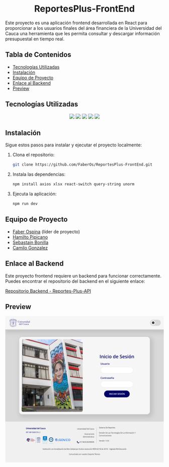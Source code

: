 <h1 align="center">
  ReportesPlus-FrontEnd
</h1>

Este proyecto es una aplicación frontend desarrollada en React para proporcionar a los usuarios finales del área financiera de la Universidad del Cauca una herramienta que les permita consultar y descargar información presupuestal en tiempo real.

## Tabla de Contenidos

- [Tecnologías Utilizadas](#tecnologías-utilizadas)
- [Instalación](#instalación)
- [Equipo de Proyecto](#equipo-de-proyecto)
- [Enlace al Backend](#enlace-al-backend)
- [Preview](#preview)

## Tecnologías Utilizadas

<p align="center">
    <img src="https://img.shields.io/badge/React-20232A?style=for-the-badge&logo=react&logoColor=61DAFB"/>
    <img src="https://img.shields.io/badge/JavaScript-F7DF1E?style=for-the-badge&logo=javascript&logoColor=black">
    <img src="https://img.shields.io/badge/HTML5-E34F26?style=for-the-badge&logo=html5&logoColor=white">
    <img src="https://img.shields.io/badge/CSS3-1572B6?style=for-the-badge&logo=css3&logoColor=white"/>
    <img src="https://img.shields.io/badge/Bootstrap-563D7C?style=for-the-badge&logo=bootstrap&logoColor=white"/>
</p>

## Instalación

Sigue estos pasos para instalar y ejecutar el proyecto localmente:

1. Clona el repositorio:
   ```sh
   git clone https://github.com/FaberOs/ReportesPlus-FrontEnd.git
   ```
2. Instala las dependencias:
   ```sh
   npm install axios xlsx react-switch query-string unorm
   ```
3. Ejecuta la aplicación:
   ```sh
   npm run dev
   ```

## Equipo de Proyecto

- [Faber Ospina](https://github.com/FaberOs) (líder de proyecto)
- [Hamilto Pipicano](https://github.com/HamiltonP2018)
- [Sebastain Bonilla](https://github.com/SebastianBonilla13)
- [Camilo Gonzalez](https://github.com/pushino)

## Enlace al Backend

Este proyecto frontend requiere un backend para funcionar correctamente. Puedes encontrar el repositorio del backend en el siguiente enlace:

[Repositorio Backend - Reportes-Plus-API](https://github.com/darwinlatorre/reportes-plus-API)

## Preview

<p align="center">
  <img src="./src/Assets/preview.png">
</p>
